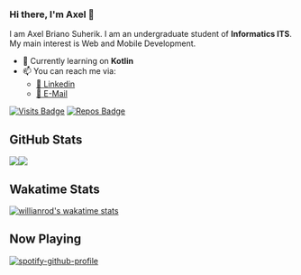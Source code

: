 ### Hi there, I'm Axel 👋

I am Axel Briano Suherik. I am an undergraduate student of **Informatics ITS**. My main interest is Web and Mobile Development.

- 🌱 Currently learning on **Kotlin**
- 📫 You can reach me via:
    - [📘 Linkedin](https://www.linkedin.com/in/axel-brians/)
    - [📧 E-Mail](mailto:axelbrians@gmail.com)

[![Visits Badge](https://badges.pufler.dev/visits/axelbrians/axelbrians)](https://badges.pufler.dev)
[![Repos Badge](https://badges.pufler.dev/repos/axelbrians)](https://badges.pufler.dev)
## GitHub Stats
<div style="display: flex; flex-direction: row; align-items: flex-start;">
    <img src="https://github-readme-stats.vercel.app/api?username=axelbrians&line_height=27&count_private=true&hide_border=true&show_icons=true&theme=tokyonight">
    <img src="https://github-readme-stats.vercel.app/api/top-langs/?username=axelbrians&hide_border=true&hide=html,css,blade,php&theme=tokyonight&langs_count=7" />
</div>

## Wakatime Stats
[![willianrod's wakatime stats](https://github-readme-stats.vercel.app/api/wakatime?username=axelbrians&theme=tokyonight)](https://github.com/kittinan/spotify-github-profile)


## Now Playing
[![spotify-github-profile](https://spotify-github-profile.vercel.app/api/view?uid=axelbrians&cover_image=false&theme=default)](https://github.com/kittinan/spotify-github-profile)
